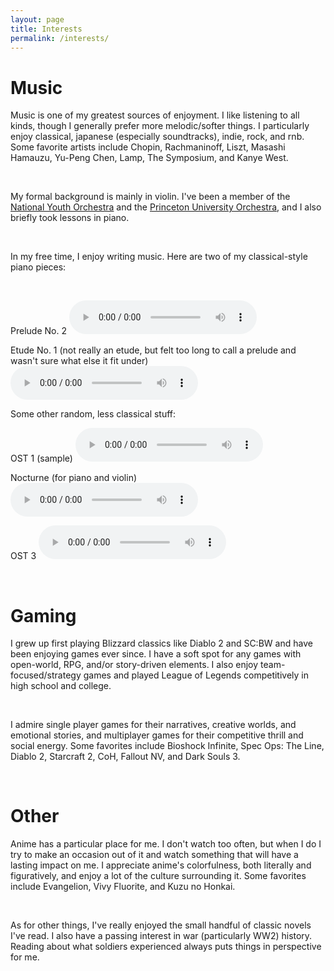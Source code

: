 ```yaml
---
layout: page
title: Interests
permalink: /interests/
---
```


# Music

Music is one of my greatest sources of enjoyment. I like listening to all kinds, though I generally prefer more melodic/softer things. I particularly enjoy classical, japanese (especially soundtracks), indie, rock, and rnb. Some favorite artists include Chopin, Rachmaninoff, Liszt, Masashi Hamauzu, Yu-Peng Chen, Lamp, The Symposium, and Kanye West.

<br />

My formal background is mainly in violin. I've been a member of the [National Youth Orchestra](https://www.carnegiehall.org/Education/Programs/National-Youth-Ensembles/NYO-USA/NYO-USA-2016) and the [Princeton University Orchestra](https://orchestra.princeton.edu/), and I also briefly took lessons in piano.

<br />

In my free time, I enjoy writing music. Here are two of my classical-style piano pieces:

<br />

Prelude No. 2
<audio
        controls
        src="/uploads/prelude_2.mp3">
            Your browser does not support the
            <code>audio</code> element.
</audio>

Etude No. 1 (not really an etude, but felt too long to call a prelude and wasn't sure what else it fit under)
<audio
        controls
        src="/uploads/etude_1.mp3">
            Your browser does not support the
            <code>audio</code> element.
</audio>

Some other random, less classical stuff:
<br />

OST 1 (sample)
<audio
        controls
        src="/uploads/ost_1.mp3">
            Your browser does not support the
            <code>audio</code> element.
</audio>

Nocturne (for piano and violin)
<audio
        controls
        src="/uploads/nocturne.mp3">
            Your browser does not support the
            <code>audio</code> element.
</audio>

OST 3
<audio
        controls
        src="/uploads/ost_3.mp3">
            Your browser does not support the
            <code>audio</code> element.
</audio>

<br />

# Gaming
I grew up first playing Blizzard classics like Diablo 2 and SC:BW and have been enjoying games ever since. I have a soft spot for any games with open-world, RPG, and/or story-driven elements. I also enjoy team-focused/strategy games and played League of Legends competitively in high school and college.

<br />

I admire single player games for their narratives, creative worlds, and emotional stories, and multiplayer games for their competitive thrill and social energy. Some favorites include Bioshock Infinite, Spec Ops: The Line, Diablo 2, Starcraft 2, CoH, Fallout NV, and Dark Souls 3.

<br />

# Other
Anime has a particular place for me. I don't watch too often, but when I do I try to make an occasion out of it and watch something that will have a lasting impact on me. I appreciate anime's colorfulness, both literally and figuratively, and enjoy a lot of the culture surrounding it. Some favorites include Evangelion, Vivy Fluorite, and Kuzu no Honkai.

<br />

As for other things, I've really enjoyed the small handful of classic novels I've read. I also have a passing interest in war (particularly WW2) history. Reading about what soldiers experienced always puts things in perspective for me.

<br />